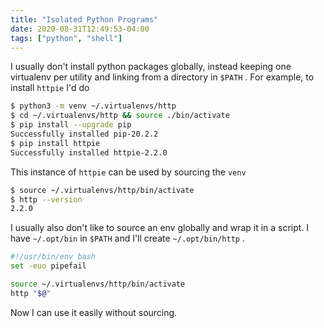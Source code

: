 ```yaml
---
title: "Isolated Python Programs"
date: 2020-08-31T12:49:53-04:00
tags: ["python", "shell"]
---
```


I usually don't install python packages globally, instead keeping one virtualenv per utility and linking from a directory in `$PATH` . For example, to install `httpie` I'd do

```bash
$ python3 -m venv ~/.virtualenvs/http
$ cd ~/.virtualenvs/http && source ./bin/activate
$ pip install --upgrade pip
Successfully installed pip-20.2.2
$ pip install httpie
Successfully installed httpie-2.2.0
```

This instance of `httpie` can be used by sourcing the `venv`

```bash
$ source ~/.virtualenvs/http/bin/activate
$ http --version
2.2.0
```

I usually also don't like to source an env globally and wrap it in a script. I have `~/.opt/bin` in `$PATH` and I'll create `~/.opt/bin/http` .

```bash
#!/usr/bin/env bash
set -euo pipefail

source ~/.virtualenvs/http/bin/activate
http "$@"
```

Now I can use it easily without sourcing.

<!--more-->
